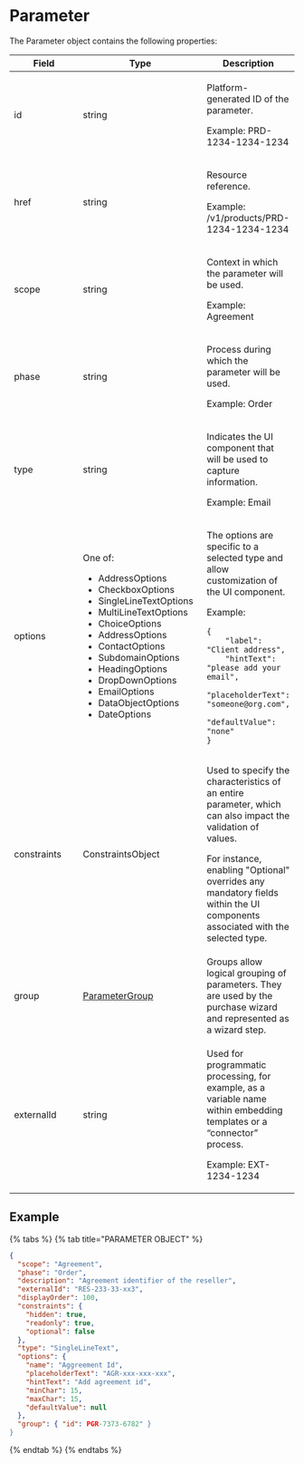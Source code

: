 # Parameter

The Parameter object contains the following properties:

<table><thead><tr><th width="171">Field</th><th width="226">Type</th><th>Description</th></tr></thead><tbody><tr><td>id</td><td>string</td><td><p>Platform-generated ID of the parameter. </p><p></p><p>Example: PRD-1234-1234-1234</p></td></tr><tr><td>href</td><td>string</td><td><p>Resource reference. </p><p></p><p>Example: /v1/products/PRD-1234-1234-1234</p></td></tr><tr><td>scope</td><td>string</td><td><p>Context in which the parameter will be used. </p><p></p><p>Example: Agreement</p></td></tr><tr><td>phase</td><td>string</td><td><p>Process during which the parameter will be used. </p><p></p><p>Example: Order</p></td></tr><tr><td>type</td><td>string</td><td><p>Indicates the UI component that will be used to capture information. </p><p></p><p>Example: Email</p></td></tr><tr><td>options</td><td><p>One of: </p><p></p><ul><li>AddressOptions</li><li>CheckboxOptions</li><li>SingleLineTextOptions</li><li>MultiLineTextOptions</li><li>ChoiceOptions</li><li>AddressOptions</li><li>ContactOptions</li><li>SubdomainOptions</li><li>HeadingOptions</li><li>DropDownOptions</li><li>EmailOptions</li><li>DataObjectOptions</li><li>DateOptions<br></li></ul></td><td><p>The options are specific to a selected type and allow customization of the UI component. </p><p></p><p>Example:</p><pre class="language-json" data-overflow="wrap" data-line-numbers><code class="lang-json">{
    "label": "Client address",
    "hintText": "please add your email",
    "placeholderText": "someone@org.com",
    "defaultValue": "none"
}
</code></pre></td></tr><tr><td>constraints</td><td>ConstraintsObject</td><td><p>Used to specify the characteristics of an entire parameter, which can also impact the validation of values. </p><p></p><p>For instance, enabling "Optional" overrides any mandatory fields within the UI components associated with the selected type.</p></td></tr><tr><td>group</td><td><a href="../parameter-group/">ParameterGroup</a></td><td>Groups allow logical grouping of parameters. They are used by the purchase wizard and represented as a wizard step. </td></tr><tr><td>externalId</td><td>string</td><td><p>Used for programmatic processing, for example, as a variable name within embedding templates or a “connector” process. </p><p></p><p>Example: EXT-1234-1234</p></td></tr></tbody></table>

## Example

{% tabs %}
{% tab title="PARAMETER OBJECT" %}
```json
{
  "scope": "Agreement",
  "phase": "Order",
  "description": "Agreement identifier of the reseller",
  "externalId": "RES-233-33-xx3",
  "displayOrder": 100,
  "constraints": {
    "hidden": true,
    "readonly": true,
    "optional": false
  },
  "type": "SingleLineText",
  "options": {
    "name": "Aggreement Id",
    "placeholderText": "AGR-xxx-xxx-xxx",
    "hintText": "Add agreement id",
    "minChar": 15,
    "maxChar": 15,
    "defaultValue": null
  },
  "group": { "id": PGR-7373-6782" }
}
```
{% endtab %}
{% endtabs %}
